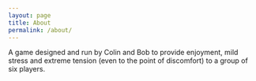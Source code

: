 ```yaml
---
layout: page
title: About
permalink: /about/
---
```


A game designed and run by Colin and Bob to provide enjoyment, mild stress and extreme tension (even to the point of discomfort) to a group of six players.
